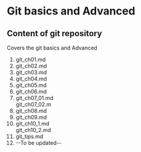 Git basics and Advanced
=======================

Content of git repository
-------------------------
Covers the git basics and Advanced<br/>

1.  git_ch01.md<br/>
2.  git_ch02.md<br/>
3.  git_ch03.md<br/>
4.  git_ch04.md<br/>
5.  git_ch05.md<br/>
6.  git_ch06.md<br/>
7.  git_ch07_01.md<br/>
    git_ch07_02.m<br/>
8.  git_ch08.md<br/>
9.  git_ch09.md<br/>
10. git_ch10_1.md<br/>
    git_ch10_2.md<br/>
11. git_tips.md<br/>
12. --To be updated--

